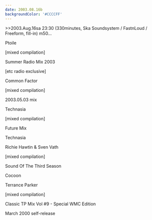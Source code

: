 ```yaml
---
date: 2003.08.16b
backgroundColor: '#CCCCFF'
---
```


\>>2003.Aug.16sa 23:30 (330minutes, Ska Soundsystem / FastnLoud / Freeform, fill-in) m50...

Ptoile

\[mixed compilation\]

Summer Radio Mix 2003

\[etc radio exclusive\]

Common Factor

\[mixed compilation\]

2003.05.03 mix

Technasia

\[mixed compilation\]

Future Mix

Technasia

Richie Hawtin & Sven Vath

\[mixed compilation\]

Sound Of The Third Season

Cocoon

Terrance Parker

\[mixed compilation\]

Classic TP Mix Vol #9 - Special WMC Edition

March 2000 self-release